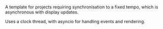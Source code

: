 A template for projects requiring synchronisation to a fixed tempo, which is asynchronous with display updates.

Uses a clock thread, with asyncio for handling events and rendering.
